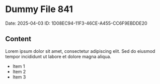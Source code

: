 # Dummy File 841

Date: 2025-04-03
ID: 1D08EC94-11F3-46CE-A455-CC6F9EBDDE20

## Content

Lorem ipsum dolor sit amet, consectetur adipiscing elit.
Sed do eiusmod tempor incididunt ut labore et dolore magna aliqua.

* Item 1
* Item 2
* Item 3

